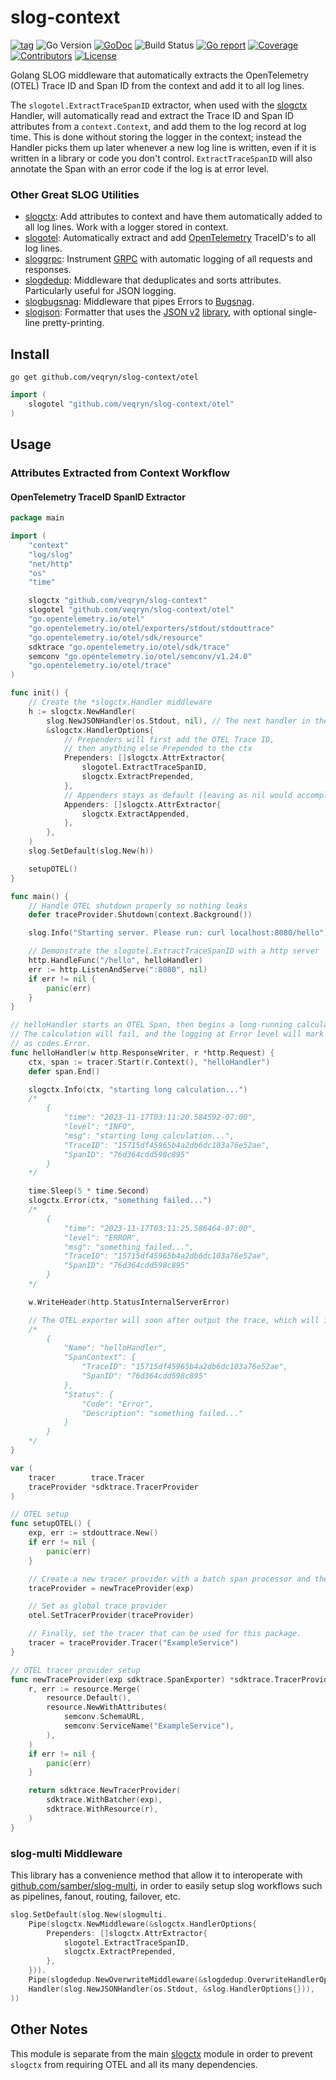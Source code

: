 # slog-context
[![tag](https://img.shields.io/github/tag/veqryn/slog-context.svg)](https://github.com/veqryn/slog-context/tags)
![Go Version](https://img.shields.io/badge/Go-%3E%3D%201.21-%23007d9c)
[![GoDoc](https://godoc.org/github.com/veqryn/slog-context?status.svg)](https://pkg.go.dev/github.com/veqryn/slog-context/otel)
![Build Status](https://github.com/veqryn/slog-context/actions/workflows/build_and_test.yml/badge.svg)
[![Go report](https://goreportcard.com/badge/github.com/veqryn/slog-context/otel)](https://goreportcard.com/report/github.com/veqryn/slog-context/otel)
[![Coverage](https://img.shields.io/codecov/c/github/veqryn/slog-context)](https://codecov.io/gh/veqryn/slog-context)
[![Contributors](https://img.shields.io/github/contributors/veqryn/slog-context)](https://github.com/veqryn/slog-context/graphs/contributors)
[![License](https://img.shields.io/github/license/veqryn/slog-context)](../LICENSE)

Golang SLOG middleware that automatically extracts the OpenTelemetry (OTEL)
Trace ID and Span ID from the context and add it to all log lines.

The `slogotel.ExtractTraceSpanID` extractor, when used with the [slogctx](github.com/veqryn/slog-context)
Handler, will automatically read and extract the Trace ID and Span ID attributes
from a `context.Context`, and add them to the log record at log time. This is
done without storing the logger in the context; instead the Handler picks them
up later whenever a new log line is written, even if it is written in a library
or code you don't control. `ExtractTraceSpanID` will also annotate the Span with
an error code if the log is at error level.

### Other Great SLOG Utilities
- [slogctx](https://github.com/veqryn/slog-context): Add attributes to context and have them automatically added to all log lines. Work with a logger stored in context.
- [slogotel](https://github.com/veqryn/slog-context/tree/main/otel): Automatically extract and add [OpenTelemetry](https://opentelemetry.io/) TraceID's to all log lines.
- [sloggrpc](https://github.com/veqryn/slog-context/tree/main/grpc): Instrument [GRPC](https://grpc.io/) with automatic logging of all requests and responses.
- [slogdedup](https://github.com/veqryn/slog-dedup): Middleware that deduplicates and sorts attributes. Particularly useful for JSON logging.
- [slogbugsnag](https://github.com/veqryn/slog-bugsnag): Middleware that pipes Errors to [Bugsnag](https://www.bugsnag.com/).
- [slogjson](https://github.com/veqryn/slog-json): Formatter that uses the [JSON v2](https://github.com/golang/go/discussions/63397) [library](https://github.com/go-json-experiment/json), with optional single-line pretty-printing.

## Install
```
go get github.com/veqryn/slog-context/otel
```

```go
import (
	slogotel "github.com/veqryn/slog-context/otel"
)
```

## Usage
### Attributes Extracted from Context Workflow
#### OpenTelemetry TraceID SpanID Extractor
```go
package main

import (
	"context"
	"log/slog"
	"net/http"
	"os"
	"time"

	slogctx "github.com/veqryn/slog-context"
	slogotel "github.com/veqryn/slog-context/otel"
	"go.opentelemetry.io/otel"
	"go.opentelemetry.io/otel/exporters/stdout/stdouttrace"
	"go.opentelemetry.io/otel/sdk/resource"
	sdktrace "go.opentelemetry.io/otel/sdk/trace"
	semconv "go.opentelemetry.io/otel/semconv/v1.24.0"
	"go.opentelemetry.io/otel/trace"
)

func init() {
	// Create the *slogctx.Handler middleware
	h := slogctx.NewHandler(
		slog.NewJSONHandler(os.Stdout, nil), // The next handler in the chain
		&slogctx.HandlerOptions{
			// Prependers will first add the OTEL Trace ID,
			// then anything else Prepended to the ctx
			Prependers: []slogctx.AttrExtractor{
				slogotel.ExtractTraceSpanID,
				slogctx.ExtractPrepended,
			},
			// Appenders stays as default (leaving as nil would accomplish the same)
			Appenders: []slogctx.AttrExtractor{
				slogctx.ExtractAppended,
			},
		},
	)
	slog.SetDefault(slog.New(h))

	setupOTEL()
}

func main() {
	// Handle OTEL shutdown properly so nothing leaks
	defer traceProvider.Shutdown(context.Background())

	slog.Info("Starting server. Please run: curl localhost:8080/hello")

	// Demonstrate the slogotel.ExtractTraceSpanID with a http server
	http.HandleFunc("/hello", helloHandler)
	err := http.ListenAndServe(":8080", nil)
	if err != nil {
		panic(err)
	}
}

// helloHandler starts an OTEL Span, then begins a long-running calculation.
// The calculation will fail, and the logging at Error level will mark the span
// as codes.Error.
func helloHandler(w http.ResponseWriter, r *http.Request) {
	ctx, span := tracer.Start(r.Context(), "helloHandler")
	defer span.End()

	slogctx.Info(ctx, "starting long calculation...")
	/*
		{
			"time": "2023-11-17T03:11:20.584592-07:00",
			"level": "INFO",
			"msg": "starting long calculation...",
			"TraceID": "15715df45965b4a2db6dc103a76e52ae",
			"SpanID": "76d364cdd598c895"
		}
	*/

	time.Sleep(5 * time.Second)
	slogctx.Error(ctx, "something failed...")
	/*
		{
			"time": "2023-11-17T03:11:25.586464-07:00",
			"level": "ERROR",
			"msg": "something failed...",
			"TraceID": "15715df45965b4a2db6dc103a76e52ae",
			"SpanID": "76d364cdd598c895"
		}
	*/

	w.WriteHeader(http.StatusInternalServerError)

	// The OTEL exporter will soon after output the trace, which will include this and much more:
	/*
		{
			"Name": "helloHandler",
			"SpanContext": {
				"TraceID": "15715df45965b4a2db6dc103a76e52ae",
				"SpanID": "76d364cdd598c895"
			},
			"Status": {
				"Code": "Error",
				"Description": "something failed..."
			}
		}
	*/
}

var (
	tracer        trace.Tracer
	traceProvider *sdktrace.TracerProvider
)

// OTEL setup
func setupOTEL() {
	exp, err := stdouttrace.New()
	if err != nil {
		panic(err)
	}

	// Create a new tracer provider with a batch span processor and the given exporter.
	traceProvider = newTraceProvider(exp)

	// Set as global trace provider
	otel.SetTracerProvider(traceProvider)

	// Finally, set the tracer that can be used for this package.
	tracer = traceProvider.Tracer("ExampleService")
}

// OTEL tracer provider setup
func newTraceProvider(exp sdktrace.SpanExporter) *sdktrace.TracerProvider {
	r, err := resource.Merge(
		resource.Default(),
		resource.NewWithAttributes(
			semconv.SchemaURL,
			semconv.ServiceName("ExampleService"),
		),
	)
	if err != nil {
		panic(err)
	}

	return sdktrace.NewTracerProvider(
		sdktrace.WithBatcher(exp),
		sdktrace.WithResource(r),
	)
}
```

### slog-multi Middleware
This library has a convenience method that allow it to interoperate with [github.com/samber/slog-multi](https://github.com/samber/slog-multi),
in order to easily setup slog workflows such as pipelines, fanout, routing, failover, etc.
```go
slog.SetDefault(slog.New(slogmulti.
	Pipe(slogctx.NewMiddleware(&slogctx.HandlerOptions{
		Prependers: []slogctx.AttrExtractor{
			slogotel.ExtractTraceSpanID,
			slogctx.ExtractPrepended,
		},
	})).
	Pipe(slogdedup.NewOverwriteMiddleware(&slogdedup.OverwriteHandlerOptions{})).
	Handler(slog.NewJSONHandler(os.Stdout, &slog.HandlerOptions{})),
))
```

## Other Notes
This module is separate from the main [slogctx](github.com/veqryn/slog-context)
module in order to prevent `slogctx` from requiring OTEL and all its many
dependencies.
